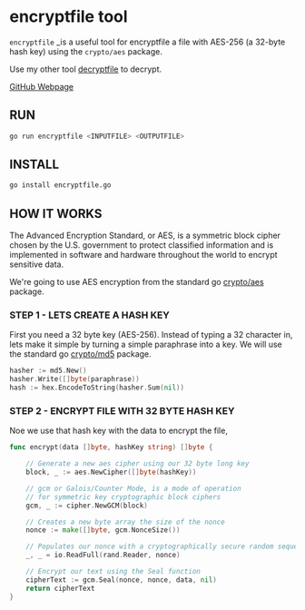 # encryptfile tool

`encryptfile` _is a useful tool for
encryptfile a file with AES-256 (a 32-byte hash key) using the `crypto/aes` package.

Use my other tool
[decryptfile](https://github.com/JeffDeCola/my-go-examples/tree/master/useful-tools-i-created/decryptfile)
to decrypt.

[GitHub Webpage](https://jeffdecola.github.io/my-go-examples/)

## RUN

```bash
go run encryptfile <INPUTFILE> <OUTPUTFILE>
```

## INSTALL

```bash
go install encryptfile.go
```

## HOW IT WORKS

The Advanced Encryption Standard, or AES, is a symmetric
block cipher chosen by the U.S. government to protect classified
information and is implemented in software and hardware throughout
the world to encrypt sensitive data.

We're going to use AES encryption from the standard go
[crypto/aes](https://golang.org/pkg/crypto/aes/)
package.

### STEP 1 - LETS CREATE A HASH KEY

First you need a 32 byte key (AES-256).  Instead of typing a 32
character in, lets make it simple by turning a simple paraphrase into a key.
We will use the standard go
[crypto/md5](https://golang.org/pkg/crypto/md5/)
package.

```go
hasher := md5.New()
hasher.Write([]byte(paraphrase))
hash := hex.EncodeToString(hasher.Sum(nil))
```

### STEP 2 - ENCRYPT FILE WITH 32 BYTE HASH KEY

Noe we use that hash key with the data to encrypt the file,

```go
func encrypt(data []byte, hashKey string) []byte {

    // Generate a new aes cipher using our 32 byte long key
    block, _ := aes.NewCipher([]byte(hashKey))

    // gcm or Galois/Counter Mode, is a mode of operation
    // for symmetric key cryptographic block ciphers
    gcm, _ := cipher.NewGCM(block)

    // Creates a new byte array the size of the nonce
    nonce := make([]byte, gcm.NonceSize())

    // Populates our nonce with a cryptographically secure random sequence
    _, _ = io.ReadFull(rand.Reader, nonce)

    // Encrypt our text using the Seal function
    cipherText := gcm.Seal(nonce, nonce, data, nil)
    return cipherText
}
```
